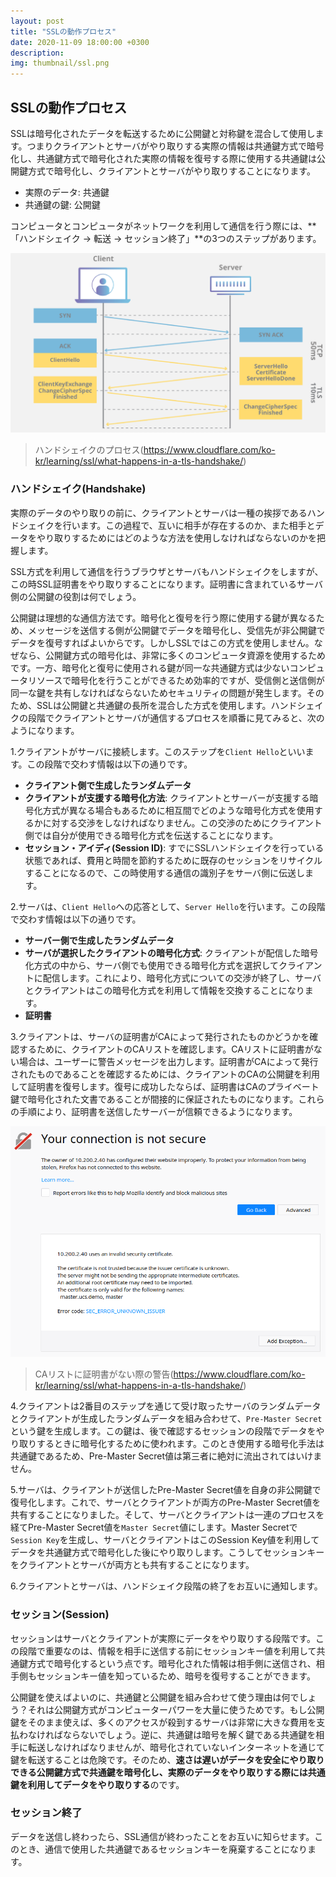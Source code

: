 ```yaml
---
layout: post
title: "SSLの動作プロセス"
date: 2020-11-09 18:00:00 +0300
description: 
img: thumbnail/ssl.png
---
```


## SSLの動作プロセス

SSLは暗号化されたデータを転送するために公開鍵と対称鍵を混合して使用します。つまりクライアントとサーバがやり取りする実際の情報は共通鍵方式で暗号化し、共通鍵方式で暗号化された実際の情報を復号する際に使用する共通鍵は公開鍵方式で暗号化し、クライアントとサーバがやり取りすることになります。

- 実際のデータ: 共通鍵
- 共通鍵の鍵: 公開鍵

コンピュータとコンピュータがネットワークを利用して通信を行う際には、**「ハンドシェイク → 転送 → セッション終了」**の3つのステップがあります。

![handshake Process](../assets/img/ssl/ssl_handshake.png)
> ハンドシェイクのプロセス(https://www.cloudflare.com/ko-kr/learning/ssl/what-happens-in-a-tls-handshake/)

### ハンドシェイク(Handshake)

実際のデータのやり取りの前に、クライアントとサーバは一種の挨拶であるハンドシェイクを行います。この過程で、互いに相手が存在するのか、また相手とデータをやり取りするためにはどのような方法を使用しなければならないのかを把握します。

SSL方式を利用して通信を行うブラウザとサーバもハンドシェイクをしますが、この時SSL証明書をやり取りすることになります。証明書に含まれているサーバ側の公開鍵の役割は何でしょう。

公開鍵は理想的な通信方法です。暗号化と復号を行う際に使用する鍵が異なるため、メッセージを送信する側が公開鍵でデータを暗号化し、受信先が非公開鍵でデータを復号すればよいからです。しかしSSLではこの方式を使用しません。なぜなら、公開鍵方式の暗号化は、非常に多くのコンピュータ資源を使用するためです。一方、暗号化と復号に使用される鍵が同一な共通鍵方式は少ないコンピュータリソースで暗号化を行うことができるため効率的ですが、受信側と送信側が同一な鍵を共有しなければならないためセキュリティの問題が発生します。そのため、SSLは公開鍵と共通鍵の長所を混合した方式を使用します。ハンドシェイクの段階でクライアントとサーバが通信するプロセスを順番に見てみると、次のようになります。

1.クライアントがサーバに接続します。このステップを`Client Hello`といいます。この段階で交わす情報は以下の通りです。

- **クライアント側で生成したランダムデータ**
- **クライアントが支援する暗号化方法**: クライアントとサーバーが支援する暗号化方式が異なる場合もあるために相互間でどのような暗号化方式を使用するかに対する交渉をしなければなりません。この交渉のためにクライアント側では自分が使用できる暗号化方式を伝送することになります。
- **セッション・アイディ(Session ID)**: すでにSSLハンドシェイクを行っている状態であれば、費用と時間を節約するために既存のセッションをリサイクルすることになるので、この時使用する通信の識別子をサーバ側に伝送します。


2.サーバは、`Client Hello`への応答として、`Server Hello`を行います。この段階で交わす情報は以下の通りです。

- **サーバー側で生成したランダムデータ**
- **サーバが選択したクライアントの暗号化方式**: クライアントが配信した暗号化方式の中から、サーバ側でも使用できる暗号化方式を選択してクライアントに配信します。これにより、暗号化方式についての交渉が終了し、サーバとクライアントはこの暗号化方式を利用して情報を交換することになります。
- **証明書**


3.クライアントは、サーバの証明書がCAによって発行されたものかどうかを確認するために、クライアントのCAリストを確認します。CAリストに証明書がない場合は、ユーザーに警告メッセージを出力します。証明書がCAによって発行されたものであることを確認するためには、クライアントのCAの公開鍵を利用して証明書を復号します。復号に成功したならば、証明書はCAのプライベート鍵で暗号化された文書であることが間接的に保証されたものになります。これらの手順により、証明書を送信したサーバーが信頼できるようになります。


![connection_not_secure](../assets/img/ssl/connection_not_secure.png)
> CAリストに証明書がない際の警告(https://www.cloudflare.com/ko-kr/learning/ssl/what-happens-in-a-tls-handshake/)

4.クライアントは2番目のステップを通じて受け取ったサーバのランダムデータとクライアントが生成したランダムデータを組み合わせて、`Pre-Master Secret`という鍵を生成します。この鍵は、後で確認するセッションの段階でデータをやり取りするときに暗号化するために使われます。このとき使用する暗号化手法は共通鍵であるため、Pre-Master Secret値は第三者に絶対に流出されてはいけません。


5.サーバは、クライアントが送信したPre-Master Secret値を自身の非公開鍵で復号化します。これで、サーバとクライアントが両方のPre-Master Secret値を共有することになりました。そして、サーバとクライアントは一連のプロセスを経てPre-Master Secret値を`Master Secret`値にします。Master Secretで`Session Key`を生成し、サーバとクライアントはこのSession Key値を利用してデータを共通鍵方式で暗号化した後にやり取りします。こうしてセッションキーをクライアントとサーバが両方とも共有することになります。

6.クライアントとサーバは、ハンドシェイク段階の終了をお互いに通知します。

### セッション(Session)

セッションはサーバとクライアントが実際にデータをやり取りする段階です。この段階で重要なのは、情報を相手に送信する前にセッションキー値を利用して共通鍵方式で暗号化するという点です。暗号化された情報は相手側に送信され、相手側もセッションキー値を知っているため、暗号を復号することができます。

公開鍵を使えばよいのに、共通鍵と公開鍵を組み合わせて使う理由は何でしょう？それは公開鍵方式がコンピューターパワーを大量に使うためです。もし公開鍵をそのまま使えば、多くのアクセスが殺到するサーバは非常に大きな費用を支払わなければならないでしょう。逆に、共通鍵は暗号を解く鍵である共通鍵を相手に転送しなければなりませんが、暗号化されていないインターネットを通じて鍵を転送することは危険です。そのため、**速さは遅いがデータを安全にやり取りできる公開鍵方式で共通鍵を暗号化し、実際のデータをやり取りする際には共通鍵を利用してデータをやり取りする**のです。

### セッション終了

データを送信し終わったら、SSL通信が終わったことをお互いに知らせます。このとき、通信で使用した共通鍵であるセッションキーを廃棄することになります。

